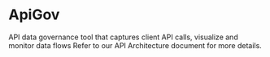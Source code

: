 # ApiGov
API data governance tool that captures client API calls, visualize and monitor data flows
Refer to our API Architecture document for more details.

